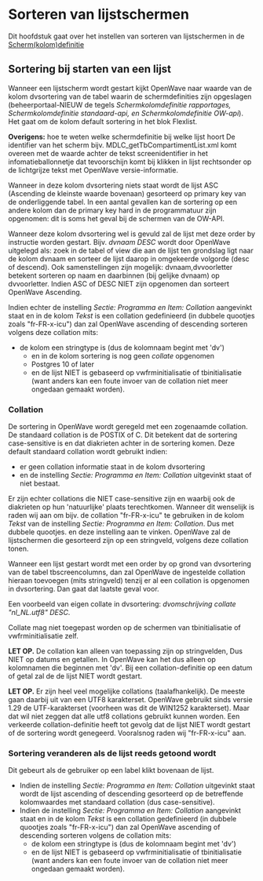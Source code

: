 # Sorteren van lijstschermen

Dit hoofdstuk gaat over het instellen van sorteren van lijstschermen in de [Scherm(kolom)definitie](/docs/instellen_inrichten/schermdefinitie.md)

## Sortering bij starten van een lijst

Wanneer een lijstscherm wordt gestart kijkt OpenWave naar waarde van de kolom dvsortering van de tabel waarin de schermdefinities zijn opgeslagen (beheerportaal-NIEUW de tegels _Schermkolomdefinitie rapportages, Schermkolomdefinitie standaard-api, en Schermkolomdefinitie OW-api_). Het gaat om de kolom default sortering in het blok Flexlist.

**Overigens:** hoe te weten welke schermdefinitie bij welke lijst hoort
De identifier van het scherm bijv. MDLC_getTbCompartimentList.xml komt overeen met de waarde achter de tekst
screenidentifier in het infomatieballonnetje dat tevoorschijn komt bij klikken in lijst
rechtsonder op de lichtgrijze tekst met OpenWave versie-informatie.

Wanneer in deze kolom dvsortering niets staat wordt de lijst ASC (Ascending de kleinste waarde bovenaan) gesorteerd op primary key van de onderliggende tabel. In een aantal gevallen kan de sortering op een andere kolom dan de primary key hard in de programmatuur zijn opgenomen: dit is soms het geval bij de schermen van de OW-API.

Wanneer deze kolom dvsortering wel is gevuld zal de lijst met deze order by instructie worden gestart. Bijv. _dvnaam DESC_ wordt door OpenWave uitgelegd als: zoek in de tabel of view die aan de lijst ten grondslag ligt naar de kolom dvnaam en sorteer de lijst daarop in omgekeerde volgorde (desc of descend). Ook samenstellingen zijn mogelijk: dvnaam,dvvoorletter betekent sorteren op naam en daarbinnen (bij gelijke dvnaam) op dvvoorletter.
Indien ASC of DESC NIET zijn opgenomen dan sorteert OpenWave Ascending.

Indien echter de instelling _Sectie: Programma en Item: Collation_ aangevinkt staat en in de kolom _Tekst_ is een collation gedefinieerd (in dubbele quootjes zoals "fr-FR-x-icu") dan zal OpenWave ascending of descending sorteren volgens deze collation mits:

- de kolom een stringtype is (dus de kolomnaam begint met 'dv')
  - en in de kolom sortering is nog geen _collate_ opgenomen
  - Postgres 10 of later
  - en de lijst NIET is gebaseerd op vwfrminitialisatie of tbinitialisatie (want anders kan een foute invoer van de collation niet meer ongedaan gemaakt worden).

### Collation

De sortering in OpenWave wordt geregeld met een zogenaamde collation. De standaard collation is de POSTIX of C. Dit betekent dat de sortering case-sensitive is en dat diakrieten achter in de sortering komen. Deze default standaard collation wordt gebruikt indien:

- er geen collation informatie staat in de kolom dvsortering
- en de instelling _Sectie: Programma en Item: Collation_ uitgevinkt staat of niet bestaat.

Er zijn echter collations die NIET case-sensitive zijn en waarbij ook de diakrieten op hun 'natuurlijke' plaats terechtkomen. Wanneer dit wenselijk is raden wij aan om bijv. de collation "fr-FR-x-icu" te gebruiken in de kolom _Tekst_ van de instelling _Sectie: Programma en Item: Collation_. Dus met dubbele quootjes. en deze instelling aan te vinken. OpenWave zal de lijstschermen die gesorteerd zijn op een stringveld, volgens deze collation tonen.

Wanneer een lijst gestart wordt met een order by op grond van dvsortering van de tabel tbscreencolumns, dan zal OpenWave de ingestelde collation hieraan toevoegen (mits stringveld) tenzij er al een collation is opgenomen in dvsortering. Dan gaat dat laatste geval voor.

Een voorbeeld van eigen collate in dvsortering: _dvomschrijving collate "nl_NL.utf8" DESC_.

Collate mag niet toegepast worden op de schermen van tbinitialisatie of vwfrminitialisatie zelf.

**LET OP.** De collation kan alleen van toepassing zijn op stringvelden, Dus NIET op datums en getallen.
In OpenWave kan het dus alleen op kolomnamen die beginnen met 'dv'.
Bij een collation-definitie op een datum of getal zal de de lijst NIET wordt gestart.

**LET OP.** Er zijn heel veel mogelijke collations (taalafhankelijk).
De meeste gaan daarbij uit van een UTF8 karakterset.
OpenWave gebruikt sinds versie 1.29 de UTF-karakterset (voorheen was dit de WIN1252 karakterset). Maar dat wil niet zeggen dat alle utf8 collations gebruikt kunnen worden.
Een verkeerde collation-definitie heeft tot gevolg dat de lijst NIET wordt gestart of de sortering wordt genegeerd. Vooralsnog raden wij "fr-FR-x-icu" aan.

### Sortering veranderen als de lijst reeds getoond wordt

Dit gebeurt als de gebruiker op een label klikt bovenaan de lijst.

- Indien de instelling _Sectie: Programma en Item: Collation_ uitgevinkt staat wordt de lijst ascending of descending gesorteerd op de betreffende kolomwaardes met standaard collation (dus case-sensitive).
- Indien de instelling _Sectie: Programma en Item: Collation_ aangevinkt staat en in de kolom _Tekst_ is een collation gedefinieerd (in dubbele quootjes zoals "fr-FR-x-icu") dan zal OpenWave ascending of descending sorteren volgens de collation mits:
  - de kolom een stringtype is (dus de kolomnaam begint met 'dv')
  - en de lijst NIET is gebaseerd op vwfrminitialisatie of tbinitialisatie (want anders kan een foute invoer van de collation niet meer ongedaan gemaakt worden).
